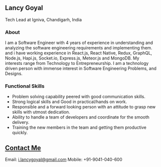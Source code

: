 ## Lancy Goyal

Tech Lead at Igniva, Chandigarh, India

### About

I am a Software Engineer with 4 years of experience in understanding and analyzing the software engineering requirements and implementing them. and i have working experience in React.js, React Native, Redux, GraphQL, Node.js, Hapi.js, Socket.io, Express.js, Meteor.js and MongoDB. My interests range from Technology to Entrepreneurship. I am a technology driven person with immense interest in Software Engineering Problems, and Designs.

### Functional Skills

- Problem solving capability peered with good communication skills.
- Strong logical skills and Good in practical/hands on work.
- Responsible and a forward looking person with an attitude to grasp new skills with utmost dedication.
- Ability to handle a team of developers and coordinate for the smooth delivery.
- Training the new members in the team and getting them productive quickly.

[Contact Me](https://about.me/lancy)
-----------------------------------------
Email: i.lancygoyal@gmail.com
Mobile: +91-9041-040-600